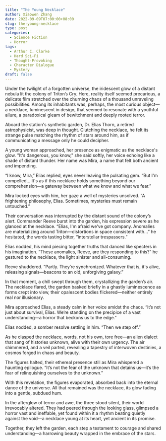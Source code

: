 ```yaml
---
title: "The Young Necklace"
author: Xiaowen Zhang
date: 2022-09-09T07:00:00+08:00
slug: the-young-necklace
type: post
categories:
  - Science Fiction
  - Horror
tags:
  - Arthur C. Clarke
  - Hard Sci-Fi
  - Thought-Provoking
  - Character Dialogue
  - Mystery
draft: false
---
```


Under the twilight of a forgotten universe, the iridescent glow of a distant nebula lit the colony of Triton’s Cry. Here, reality itself seemed precarious, a delicate film stretched over the churning chaos of a thousand unraveling possibilities. Among its inhabitants was, perhaps, the most curious object—a necklace, luminescent in design, that seemed to resonate with a youthful allure, a paradoxical gleam of bewitchment and deeply rooted terror.

Aboard the station's synthetic garden, Dr. Elias Thorn, a retired astrophysicist, was deep in thought. Clutching the necklace, he felt its strange pulse matching the rhythm of stars around him, as if communicating a message only he could decipher.

A young woman approached, her presence as enigmatic as the necklace's glow. "It's dangerous, you know," she said softly, her voice echoing like a shade of distant thunder. Her name was Mira, a name that felt both ancient and impending.

“I know, Mira,” Elias replied, eyes never leaving the pulsating gem. “But I'm compelled... It's as if this necklace holds something beyond our comprehension—a gateway between what we know and what we fear.”

Mira locked eyes with him, her gaze a well of mysteries unsolved. “A frightening philosophy, Elias. Sometimes, mysteries must remain untouched.”

Their conversation was interrupted by the distant sound of the colony’s alert. Commander Reeve burst into the garden, his expression severe as he glanced at the necklace. “Elias, I'm afraid we've got company. Anomalies are materializing around Triton—distortions in space consistent with...” he hesitated, the words tasting bitter, “interstellar trespassers.”

Elias nodded, his mind piecing together truths that danced like specters in his imagination. “These anomalies, Reeve, are they responding to this?” he gestured to the necklace, the light sinister and all-consuming. 

Reeve shuddered. “Partly. They’re synchronized. Whatever that is, it's alive, releasing signals—beacons to an old, unforgiving galaxy.”

In that moment, a chill swept through them, crystallizing the garden’s air. The necklace flared, the garden basked briefly in a ghastly luminescence as forms crept into view, their opalescent bodies flickered—neither entirely real nor illusionary.

Mira approached Elias, a steady calm in her voice amidst the chaos. “It’s not just about survival, Elias. We’re standing on the precipice of a vast understanding—a horror that beckons us to the edge.”

Elias nodded, a somber resolve settling in him. “Then we step off.” 

As he clasped the necklace, words, not his own, tore free—an alien dialect that sang of histories unknown, alive with their own urgency. The air shimmered, and a veil parted, revealing a tapestry of interwoven destinies, a cosmos forged in chaos and beauty.

The figures halted, their ethereal presence still as Mira whispered a haunting epilogue. “It’s not the fear of the unknown that detains us—it’s the fear of relinquishing ourselves to the unknown.”

With this revelation, the figures evaporated, absorbed back into the eternal dance of the universe. All that remained was the necklace, its glow fading into a gentle, subdued hum.

In the afterglow of terror and awe, the three stood silent, their world irrevocably altered. They had peered through the looking glass, glimpsed a horror vast and ineffable, yet found within it a rhythm beating quietly against the void—a necklace young at its heart, yet ancient in its promise.

Together, they left the garden, each step a testament to courage and shared understanding—a harrowing beauty wrapped in the embrace of the stars.